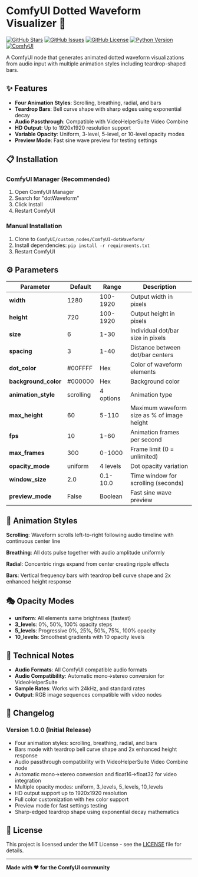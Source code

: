 # ComfyUI Dotted Waveform Visualizer 🎵

[![GitHub Stars](https://img.shields.io/github/stars/Saganaki22/ComfyUI-dotWaveform?style=for-the-badge&logo=github)](https://github.com/Saganaki22/ComfyUI-dotWaveform/stargazers)
[![GitHub Issues](https://img.shields.io/github/issues/Saganaki22/ComfyUI-dotWaveform?style=for-the-badge&logo=github)](https://github.com/Saganaki22/ComfyUI-dotWaveform/issues)
[![GitHub License](https://img.shields.io/github/license/Saganaki22/ComfyUI-dotWaveform?style=for-the-badge)](https://github.com/Saganaki22/ComfyUI-dotWaveform/blob/main/LICENSE)
[![Python Version](https://img.shields.io/badge/python-3.9%2B-blue?style=for-the-badge&logo=python)](https://python.org)
[![ComfyUI](https://img.shields.io/badge/ComfyUI-Compatible-brightgreen?style=for-the-badge)](https://github.com/comfyanonymous/ComfyUI)

A ComfyUI node that generates animated dotted waveform visualizations from audio input with multiple animation styles including teardrop-shaped bars.

## ✨ Features

- **Four Animation Styles**: Scrolling, breathing, radial, and bars
- **Teardrop Bars**: Bell curve shape with sharp edges using exponential decay
- **Audio Passthrough**: Compatible with VideoHelperSuite Video Combine
- **HD Output**: Up to 1920x1920 resolution support
- **Variable Opacity**: Uniform, 3-level, 5-level, or 10-level opacity modes
- **Preview Mode**: Fast sine wave preview for testing settings

## 📋 Installation

### ComfyUI Manager (Recommended)
1. Open ComfyUI Manager
2. Search for "dotWaveform"
3. Click Install
4. Restart ComfyUI

### Manual Installation
1. Clone to `ComfyUI/custom_nodes/ComfyUI-dotWaveform/`
2. Install dependencies: `pip install -r requirements.txt`
3. Restart ComfyUI

## ⚙️ Parameters

| Parameter | Default | Range | Description |
|-----------|---------|-------|-------------|
| **width** | 1280 | 100-1920 | Output width in pixels |
| **height** | 720 | 100-1920 | Output height in pixels |
| **size** | 6 | 1-30 | Individual dot/bar size in pixels |
| **spacing** | 3 | 1-40 | Distance between dot/bar centers |
| **dot_color** | #00FFFF | Hex | Color of waveform elements |
| **background_color** | #000000 | Hex | Background color |
| **animation_style** | scrolling | 4 options | Animation type |
| **max_height** | 60 | 5-110 | Maximum waveform size as % of image height |
| **fps** | 10 | 1-60 | Animation frames per second |
| **max_frames** | 300 | 0-1000 | Frame limit (0 = unlimited) |
| **opacity_mode** | uniform | 4 levels | Dot opacity variation |
| **window_size** | 2.0 | 0.1-10.0 | Time window for scrolling (seconds) |
| **preview_mode** | False | Boolean | Fast sine wave preview |

## 🎨 Animation Styles

**Scrolling**: Waveform scrolls left-to-right following audio timeline with continuous center line

**Breathing**: All dots pulse together with audio amplitude uniformly

**Radial**: Concentric rings expand from center creating ripple effects

**Bars**: Vertical frequency bars with teardrop bell curve shape and 2x enhanced height response

## 🎭 Opacity Modes

- **uniform**: All elements same brightness (fastest)
- **3_levels**: 0%, 50%, 100% opacity steps
- **5_levels**: Progressive 0%, 25%, 50%, 75%, 100% opacity
- **10_levels**: Smoothest gradients with 10 opacity levels

## 🔧 Technical Notes

- **Audio Formats**: All ComfyUI compatible audio formats
- **Audio Compatibility**: Automatic mono→stereo conversion for VideoHelperSuite
- **Sample Rates**: Works with 24kHz, and standard rates
- **Output**: RGB image sequences compatible with video nodes

## 📝 Changelog

### Version 1.0.0 (Initial Release)
- Four animation styles: scrolling, breathing, radial, and bars
- Bars mode with teardrop bell curve shape and 2x enhanced height response
- Audio passthrough compatibility with VideoHelperSuite Video Combine node
- Automatic mono→stereo conversion and float16→float32 for video integration
- Multiple opacity modes: uniform, 3_levels, 5_levels, 10_levels
- HD output support up to 1920x1920 resolution
- Full color customization with hex color support
- Preview mode for fast settings testing
- Sharp-edged teardrop shape using exponential decay mathematics

## 📄 License

This project is licensed under the MIT License - see the [LICENSE](LICENSE) file for details.

---

**Made with ❤️ for the ComfyUI community**
